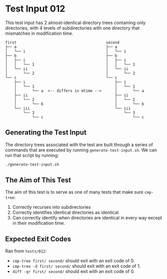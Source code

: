# Test Input 012

This test input has 2 almost-identical directory trees containing only
directories, with 4 levels of subdirectories with one directory that mismatches
in modification time.

```
first                                        second
├── a                                        ├── a
│   └── i                                    │   └── i
├── b                                        ├── b
│   ├── i                                    │   ├── i
│   │   └── 1                                │   │   └── 1
│   └── ii                                   │   └── ii
│       └── 2                                │       └── 2
└── c                                        └── c
    ├── i                                        ├── i
    │   └── 1                                    │   └── 1
    │       └── a  <-- differs in mtime -->      │       └── a
    ├── ii                                       ├── ii
    │   └── 2                                    │   └── 2
    │       └── b                                │       └── b
    └── iii                                      └── iii
        └── 3                                        └── 3
            └── c                                        └── c
```

## Generating the Test Input

The directory trees associated with the test are built through a series of
commands that are executed by running `generate-test-input.sh`. We can run that
script by running:

```bash
./generate-test-input.sh
```

## The Aim of This Test

The aim of this test is to serve as one of many tests that make sure
`cmp-tree`:
1. Correctly recurses into subdirectories
2. Correctly identifies identical directories as identical
3. Can correctly identify when directories are identical in every way except in
   their modification time.

## Expected Exit Codes

Ran from `tests/012`:

* `cmp-tree first/ second/` should exit with an exit code of 0.
* `cmp-tree -d first/ second/` should exit with an exit code of 1.
* `diff -qr first/ second/` should exit with an exit code of 0.
